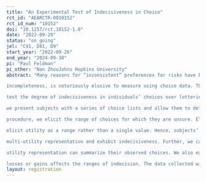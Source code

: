 ```yaml
---
title: "An Experimental Test of Indecisiveness in Choice"
rct_id: "AEARCTR-0010152"
rct_id_num: "10152"
doi: "10.1257/rct.10152-1.0"
date: "2022-09-29"
status: "on_going"
jel: "C91, D81, D9"
start_year: "2022-09-26"
end_year: "2024-09-30"
pi: "Paul Feldman"
pi_other: "Nan ZhouJohns Hopkins University"
abstract: "Many reasons for ”inconsistent” preferences for risks have been proposed. A leading explanation,
incompleteness, is notoriously elusive to measure using choice data. Therefore, we devise an experiment to
test the degree of indecisiveness in individuals’ choices over lotteries. To elicit the degree of indecisiveness,
we present subjects with a series of choice lists and allow them to defer some of their choices. With this
procedure, we elicit the range of choices for which they are unsure. Eliciting these ranges allows us to
elicit utility as a range rather than a single value. Hence, subjects’ preferences may be represented by a
multi-utility representation and exhibit indecisiveness. Further, we can test how well a multi-weighted
utility representation can summarize their observed choices. We also explore whether framing choices as
losses or gains affects the ranges of indecision. The data collected will test the incompleteness hypothesis."
layout: registration
---
```


